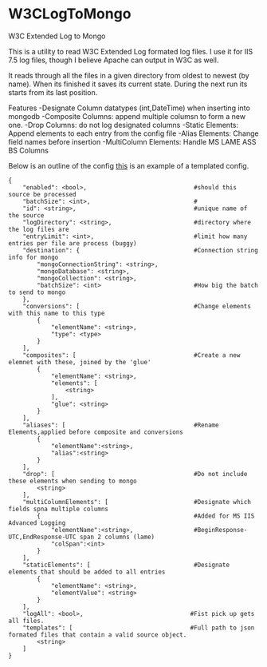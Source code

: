 W3CLogToMongo
=============

W3C Extended Log to Mongo

This is a utility to read W3C Extended Log formated log files. 
I use it for IIS 7.5 log files, though I believe Apache can output in W3C as well.

It reads through all the files in a given directory from oldest to newest (by name). When its finished it saves its current state.
During the next run its starts from its last position.

Features
-Designate Column datatypes (int,DateTime) when inserting into mongodb
-Composite Columns: append multiple columsn to form a new one.
-Drop Columns: do not log designated columns
-Static Elements: Append elements to each entry from the config file
-Alias Elements: Change field names before insertion
-MultiColumn Elements: Handle MS LAME ASS BS Columns

Below is an outline of the config [this](https://gist.github.com/3209354) is an example of a templated config.

```
{
    "enabled": <bool>,                              #should this source be processed
    "batchSize": <int>,                             #
    "id": <string>,                                 #unique name of the source
    "logDirectory": <string>,                       #directory where the log files are     
    "entryLimit": <int>,                            #limit how many entries per file are process (buggy)
    "destination": {                                #Connection string info for mongo
        "mongoConnectionString": <string>,
        "mongoDatabase": <string>,
        "mongoCollection": <string>,
        "batchSize": <int>                          #How big the batch to send to mongo
    },
    "conversions": [                                #Change elements with this name to this type
        {
            "elementName": <string>,
            "type": <type>
        }
    ],
    "composites": [                                 #Create a new elemnet with these, joined by the 'glue'
        {
            "elementName": <string>,
            "elements": [
                <string>
            ],
            "glue": <string>
        }
    ],
    "aliases": [                                    #Rename Elements,applied before composite and conversions
        {
            "elementName":<string>,
            "alias":<string>
        }
    ],                                  
    "drop": [                                       #Do not include these elements when sending to mongo
        <string>
    ],
    "multiColumnElements": [                        #Designate which fields spna multiple columns
        {                                           #Added for MS IIS Advanced Logging
            "elementName":<string>,                 #BeginResponse-UTC,EndResponse-UTC span 2 columns (lame)
            "colSpan":<int>
        }
    ],
    "staticElements": [                             #Designate elements that should be added to all entries
        {
            "elementName": <string>,
            "elementValue": <string>
        }
    ],
    "logAll": <bool>,                              #Fist pick up gets all files.
    "templates": [                                 #Full path to json formated files that contain a valid source object.
        <string>
    ]
}
```